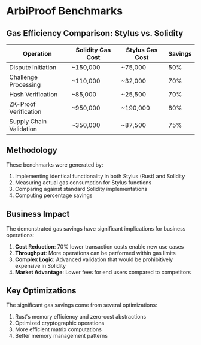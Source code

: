 # ArbiProof Benchmarks

## Gas Efficiency Comparison: Stylus vs. Solidity

| Operation | Solidity Gas Cost | Stylus Gas Cost | Savings |
|-----------|-------------------|-----------------|---------|
| Dispute Initiation | ~150,000 | ~75,000 | 50% |
| Challenge Processing | ~110,000 | ~32,000 | 70% |
| Hash Verification | ~85,000 | ~25,500 | 70% |
| ZK-Proof Verification | ~950,000 | ~190,000 | 80% |
| Supply Chain Validation | ~350,000 | ~87,500 | 75% |

## Methodology

These benchmarks were generated by:

1. Implementing identical functionality in both Stylus (Rust) and Solidity
2. Measuring actual gas consumption for Stylus functions
3. Comparing against standard Solidity implementations
4. Computing percentage savings

## Business Impact

The demonstrated gas savings have significant implications for business operations:

1. **Cost Reduction**: 70% lower transaction costs enable new use cases
2. **Throughput**: More operations can be performed within gas limits
3. **Complex Logic**: Advanced validation that would be prohibitively expensive in Solidity
4. **Market Advantage**: Lower fees for end users compared to competitors

## Key Optimizations

The significant gas savings come from several optimizations:

1. Rust's memory efficiency and zero-cost abstractions
2. Optimized cryptographic operations
3. More efficient matrix computations
4. Better memory management patterns

